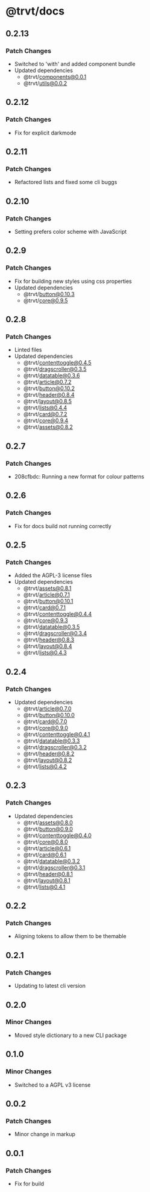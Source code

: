 # @trvt/docs

## 0.2.13

### Patch Changes

- Switched to 'with' and added component bundle
- Updated dependencies
  - @trvt/components@0.0.1
  - @trvt/utils@0.0.2

## 0.2.12

### Patch Changes

- Fix for explicit darkmode

## 0.2.11

### Patch Changes

- Refactored lists and fixed some cli buggs

## 0.2.10

### Patch Changes

- Setting prefers color scheme with JavaScript

## 0.2.9

### Patch Changes

- Fix for building new styles using css properties
- Updated dependencies
  - @trvt/button@0.10.3
  - @trvt/core@0.9.5

## 0.2.8

### Patch Changes

- Linted files
- Updated dependencies
  - @trvt/contenttoggle@0.4.5
  - @trvt/dragscroller@0.3.5
  - @trvt/datatable@0.3.6
  - @trvt/article@0.7.2
  - @trvt/button@0.10.2
  - @trvt/header@0.8.4
  - @trvt/layout@0.8.5
  - @trvt/lists@0.4.4
  - @trvt/card@0.7.2
  - @trvt/core@0.9.4
  - @trvt/assets@0.8.2

## 0.2.7

### Patch Changes

- 208cfbdc: Running a new format for colour patterns

## 0.2.6

### Patch Changes

- Fix for docs build not running correctly

## 0.2.5

### Patch Changes

- Added the AGPL-3 license files
- Updated dependencies
  - @trvt/assets@0.8.1
  - @trvt/article@0.7.1
  - @trvt/button@0.10.1
  - @trvt/card@0.7.1
  - @trvt/contenttoggle@0.4.4
  - @trvt/core@0.9.3
  - @trvt/datatable@0.3.5
  - @trvt/dragscroller@0.3.4
  - @trvt/header@0.8.3
  - @trvt/layout@0.8.4
  - @trvt/lists@0.4.3

## 0.2.4

### Patch Changes

- Updated dependencies
  - @trvt/article@0.7.0
  - @trvt/button@0.10.0
  - @trvt/card@0.7.0
  - @trvt/core@0.9.0
  - @trvt/contenttoggle@0.4.1
  - @trvt/datatable@0.3.3
  - @trvt/dragscroller@0.3.2
  - @trvt/header@0.8.2
  - @trvt/layout@0.8.2
  - @trvt/lists@0.4.2

## 0.2.3

### Patch Changes

- Updated dependencies
  - @trvt/assets@0.8.0
  - @trvt/button@0.9.0
  - @trvt/contenttoggle@0.4.0
  - @trvt/core@0.8.0
  - @trvt/article@0.6.1
  - @trvt/card@0.6.1
  - @trvt/datatable@0.3.2
  - @trvt/dragscroller@0.3.1
  - @trvt/header@0.8.1
  - @trvt/layout@0.8.1
  - @trvt/lists@0.4.1

## 0.2.2

### Patch Changes

- Aligning tokens to allow them to be themable

## 0.2.1

### Patch Changes

- Updating to latest cli version

## 0.2.0

### Minor Changes

- Moved style dictionary to a new CLI package

## 0.1.0

### Minor Changes

- Switched to a AGPL v3 license

## 0.0.2

### Patch Changes

- Minor change in markup

## 0.0.1

### Patch Changes

- Fix for build
